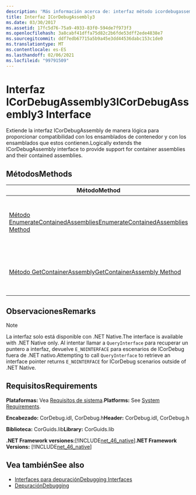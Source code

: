 ```yaml
---
description: 'Más información acerca de: interfaz método icordebugassembly3'
title: Interfaz ICorDebugAssembly3
ms.date: 03/30/2017
ms.assetid: 17fc5d76-75a9-4933-83f0-594de7f973f3
ms.openlocfilehash: 3a8cabf41dffa75d82c2b6fde53dff2ede4838e7
ms.sourcegitcommit: ddf7edb67715a5b9a45e3dd44536dabc153c1de0
ms.translationtype: MT
ms.contentlocale: es-ES
ms.lasthandoff: 02/06/2021
ms.locfileid: "99791509"
---
```

# <a name="icordebugassembly3-interface"></a><span data-ttu-id="eef5e-103">Interfaz ICorDebugAssembly3</span><span class="sxs-lookup"><span data-stu-id="eef5e-103">ICorDebugAssembly3 Interface</span></span>

<span data-ttu-id="eef5e-104">Extiende la interfaz ICorDebugAssembly de manera lógica para proporcionar compatibilidad con los ensamblados de contenedor y con los ensamblados que estos contienen.</span><span class="sxs-lookup"><span data-stu-id="eef5e-104">Logically extends the ICorDebugAssembly interface to provide support for container assemblies and their contained assemblies.</span></span>  
  
## <a name="methods"></a><span data-ttu-id="eef5e-105">Métodos</span><span class="sxs-lookup"><span data-stu-id="eef5e-105">Methods</span></span>  
  
|<span data-ttu-id="eef5e-106">Método</span><span class="sxs-lookup"><span data-stu-id="eef5e-106">Method</span></span>|<span data-ttu-id="eef5e-107">Descripción</span><span class="sxs-lookup"><span data-stu-id="eef5e-107">Description</span></span>|  
|------------|-----------------|  
|[<span data-ttu-id="eef5e-108">Método EnumerateContainedAssemblies</span><span class="sxs-lookup"><span data-stu-id="eef5e-108">EnumerateContainedAssemblies Method</span></span>](icordebugassembly3-enumeratecontainedassemblies-method.md)|<span data-ttu-id="eef5e-109">Obtiene un enumerador para los ensamblados contenidos en este ensamblado.</span><span class="sxs-lookup"><span data-stu-id="eef5e-109">Gets an enumerator for the assemblies contained in this assembly.</span></span>|  
|[<span data-ttu-id="eef5e-110">Método GetContainerAssembly</span><span class="sxs-lookup"><span data-stu-id="eef5e-110">GetContainerAssembly Method</span></span>](icordebugassembly3-getcontainerassembly-method.md)|<span data-ttu-id="eef5e-111">Devuelve el ensamblado de contenedor de este objeto `ICorDebugAssembly3`.</span><span class="sxs-lookup"><span data-stu-id="eef5e-111">Returns the container assembly of this `ICorDebugAssembly3` object.</span></span>|  
  
## <a name="remarks"></a><span data-ttu-id="eef5e-112">Observaciones</span><span class="sxs-lookup"><span data-stu-id="eef5e-112">Remarks</span></span>  
  
> [!NOTE]
> <span data-ttu-id="eef5e-113">La interfaz solo está disponible con .NET Native.</span><span class="sxs-lookup"><span data-stu-id="eef5e-113">The interface is available with .NET Native only.</span></span> <span data-ttu-id="eef5e-114">Al intentar llamar a `QueryInterface` para recuperar un puntero a interfaz, devuelve `E_NOINTERFACE` para escenarios de ICorDebug fuera de .NET nativo.</span><span class="sxs-lookup"><span data-stu-id="eef5e-114">Attempting to call `QueryInterface` to retrieve an interface pointer returns `E_NOINTERFACE` for ICorDebug scenarios outside of .NET Native.</span></span>  
  
## <a name="requirements"></a><span data-ttu-id="eef5e-115">Requisitos</span><span class="sxs-lookup"><span data-stu-id="eef5e-115">Requirements</span></span>  

 <span data-ttu-id="eef5e-116">**Plataformas:** Vea [Requisitos de sistema](../../get-started/system-requirements.md).</span><span class="sxs-lookup"><span data-stu-id="eef5e-116">**Platforms:** See [System Requirements](../../get-started/system-requirements.md).</span></span>  
  
 <span data-ttu-id="eef5e-117">**Encabezado:** CorDebug.idl, CorDebug.h</span><span class="sxs-lookup"><span data-stu-id="eef5e-117">**Header:** CorDebug.idl, CorDebug.h</span></span>  
  
 <span data-ttu-id="eef5e-118">**Biblioteca:** CorGuids.lib</span><span class="sxs-lookup"><span data-stu-id="eef5e-118">**Library:** CorGuids.lib</span></span>  
  
 <span data-ttu-id="eef5e-119">**.NET Framework versiones:**[!INCLUDE[net_46_native](../../../../includes/net-46-native-md.md)]</span><span class="sxs-lookup"><span data-stu-id="eef5e-119">**.NET Framework Versions:** [!INCLUDE[net_46_native](../../../../includes/net-46-native-md.md)]</span></span>  
  
## <a name="see-also"></a><span data-ttu-id="eef5e-120">Vea también</span><span class="sxs-lookup"><span data-stu-id="eef5e-120">See also</span></span>

- [<span data-ttu-id="eef5e-121">Interfaces para depuración</span><span class="sxs-lookup"><span data-stu-id="eef5e-121">Debugging Interfaces</span></span>](debugging-interfaces.md)
- [<span data-ttu-id="eef5e-122">Depuración</span><span class="sxs-lookup"><span data-stu-id="eef5e-122">Debugging</span></span>](index.md)

